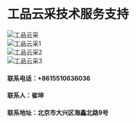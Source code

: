 # 工品云采技术服务支持

![工品云采]([https://raw.githubusercontent.com/zouyu0008/xfs/main/1242x2688bb.png])  
![工品云采1]([https://raw.githubusercontent.com/zouyu0008/xfs/main/1242x2688bb-2.png])  
![工品云采2]([https://raw.githubusercontent.com/zouyu0008/xfs/main/1242x2688bb-3.png])  
![工品云采3]([https://raw.githubusercontent.com/zouyu0008/xfs/main/1242x2688bb-4.png])  
#### 联系电话：+8615510636036
#### 联系人：崔坤
#### 联系地址：北京市大兴区海鑫北路9号
